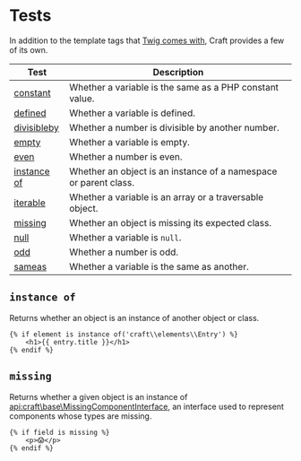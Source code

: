 # Tests

In addition to the template tags that [Twig comes with](https://twig.symfony.com/doc/tests/index.html), Craft provides a few of its own.

| Test                                                                   | Description                                                      |
| ---------------------------------------------------------------------- | ---------------------------------------------------------------- |
| [constant](https://twig.symfony.com/doc/3.x/tests/constant.html)       | Whether a variable is the same as a PHP constant value.          |
| [defined](https://twig.symfony.com/doc/3.x/tests/defined.html)         | Whether a variable is defined.                                   |
| [divisibleby](https://twig.symfony.com/doc/3.x/tests/divisibleby.html) | Whether a number is divisible by another number.                 |
| [empty](https://twig.symfony.com/doc/3.x/tests/empty.html)             | Whether a variable is empty.                                     |
| [even](https://twig.symfony.com/doc/3.x/tests/even.html)               | Whether a number is even.                                        |
| [instance of](#instance-of)                                            | Whether an object is an instance of a namespace or parent class. |
| [iterable](https://twig.symfony.com/doc/3.x/tests/iterable.html)       | Whether a variable is an array or a traversable object.          |
| [missing](#missing)                                                    | Whether an object is missing its expected class.                 |
| [null](https://twig.symfony.com/doc/3.x/tests/null.html)               | Whether a variable is `null`.                                    |
| [odd](https://twig.symfony.com/doc/3.x/tests/odd.html)                 | Whether a number is odd.                                         |
| [sameas](https://twig.symfony.com/doc/3.x/tests/sameas.html)           | Whether a variable is the same as another.                       |

## `instance of`

Returns whether an object is an instance of another object or class.

```twig
{% if element is instance of('craft\\elements\\Entry') %}
    <h1>{{ entry.title }}</h1>
{% endif %}
```

## `missing`

Returns whether a given object is an instance of <api:craft\base\MissingComponentInterface>, an interface used to represent components whose types are missing.

```twig
{% if field is missing %}
    <p>😱</p>
{% endif %}
```
